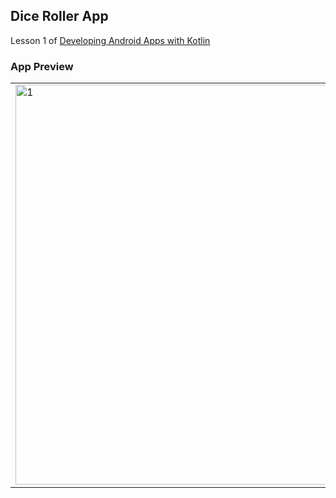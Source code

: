 ## Dice Roller App
Lesson 1 of [Developing Android Apps with Kotlin](https://www.udacity.com/course/developing-android-apps-with-kotlin--ud9012)

### App Preview
<table>
  <tr>
    <td><img src="https://user-images.githubusercontent.com/26283488/169404338-30152dfc-8f4c-4be1-92b7-6d9e4b480015.png" alt="1" height = 640px></td>
    <td><img src="https://user-images.githubusercontent.com/26283488/169404378-7a9bd782-202c-4c07-873b-8b4bc06028c4.png" alt="2" height = 640px></td>
  </tr>
</table>